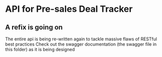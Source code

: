 # API for Pre-sales Deal Tracker

## A refix is going on

The entire api is being re-written again to tackle massive flaws of RESTful best practices
Check out the swagger documentation (the swagger file in this folder) as it is being designed
